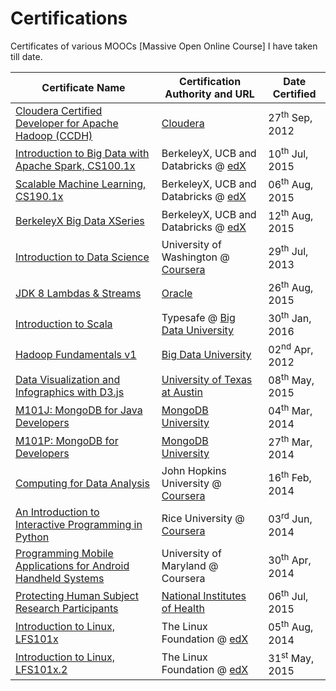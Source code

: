 # Certifications
Certificates of various MOOCs [Massive Open Online Course] I have taken till date.

| Certificate Name | Certification Authority and URL | Date Certified |
| --- | --- | --- |
| [Cloudera Certified Developer for Apache Hadoop (CCDH)](https://github.com/P7h/MOOC_Certifications/blob/master/Cloudera_CCDH_Certificate.pdf) | [Cloudera](https://www.cloudera.com/training/certification.html) | 27<sup>th</sup> Sep, 2012 |
| [Introduction to Big Data with Apache Spark, CS100.1x](https://github.com/P7h/MOOC_Certifications/blob/master/edX_IntroToBigDataWithApacheSpark.pdf) | BerkeleyX, UCB and Databricks  @ [edX](https://www.edx.org/course/introduction-big-data-apache-spark-uc-berkeleyx-cs100-1x) | 10<sup>th</sup> Jul, 2015 |
| [Scalable Machine Learning, CS190.1x](https://github.com/P7h/MOOC_Certifications/blob/master/edX_ScalableMachineLearning.pdf) | BerkeleyX, UCB and Databricks  @ [edX](https://www.edx.org/course/scalable-machine-learning-uc-berkeleyx-cs190-1x) | 06<sup>th</sup> Aug, 2015 |
| [BerkeleyX Big Data XSeries](https://github.com/P7h/MOOC_Certifications/blob/master/UCBerkeleyX__Big_Data_XSeries__Certificate.pdf) | BerkeleyX, UCB and Databricks @ [edX](https://amplab.cs.berkeley.edu/the-berkeleyx-xseries-on-big-data-is-complete/) | 12<sup>th</sup> Aug, 2015 |
| [Introduction to Data Science](https://github.com/P7h/MOOC_Certifications/blob/master/Coursera_IntroToDataScience.pdf) | University of Washington @ [Coursera](https://www.coursera.org/course/datasci) | 29<sup>th</sup> Jul, 2013 |
| [JDK 8 Lambdas & Streams](https://github.com/P7h/MOOC_Certifications/blob/master/Oracle__JavaSE8__LambdasAndStreams.pdf) | [Oracle](https://apexapps.oracle.com/pls/apex/f?p=44785:145:0::::P145_EVENT_ID,P145_PREV_PAGE:4887,143) | 26<sup>th</sup> Aug, 2015 |
| [Introduction to Scala](https://github.com/P7h/MOOC_Certifications/blob/master/BDU_IntroToScala.pdf) | Typesafe @ [Big Data University](http://bigdatauniversity.com/courses/scala-course/) | 30<sup>th</sup> Jan, 2016 |
| [Hadoop Fundamentals v1](https://github.com/P7h/MOOC_Certifications/blob/master/BDU_Hadoop_v1.pdf) | [Big Data University](http://bigdatauniversity.com/courses/hadoop-course/) | 02<sup>nd</sup> Apr, 2012 |
| [Data Visualization and Infographics with D3.js](https://github.com/P7h/MOOC_Certifications/blob/master/DataVisualizationWithD3.pdf) | [University of Texas at Austin](http://journalismcourses.org/D3.html) | 08<sup>th</sup> May, 2015 |
| [M101J: MongoDB for Java Developers](https://github.com/P7h/MOOC_Certifications/blob/master/MongoDB__M101J.pdf) | [MongoDB University](https://university.mongodb.com/courses/M101J/about) | 04<sup>th</sup> Mar, 2014 |
| [M101P: MongoDB for Developers](https://github.com/P7h/MOOC_Certifications/blob/master/MongoDB__M101P.pdf) | [MongoDB University](https://university.mongodb.com/courses/M101P/about) | 27<sup>th</sup> Mar, 2014 |
| [Computing for Data Analysis](https://github.com/P7h/MOOC_Certifications/blob/master/Coursera_ComputingForDataAnalysis.pdf) | John Hopkins University @ [Coursera](https://www.coursera.org/course/compdata) | 16<sup>th</sup> Feb, 2014 |
| [An Introduction to Interactive Programming in Python](https://github.com/P7h/MOOC_Certifications/blob/master/Coursera_InteractivePython.pdf) | Rice University @ [Coursera](https://www.coursera.org/course/interactivepython) | 03<sup>rd</sup> Jun, 2014 |
| [Programming Mobile Applications for Android Handheld Systems](https://github.com/P7h/MOOC_Certifications/blob/master/Coursera_ProgAndroid.pdf) | University of Maryland @ Coursera | 30<sup>th</sup> Apr, 2014 |
| [Protecting Human Subject Research Participants](https://github.com/P7h/MOOC_Certifications/blob/master/NIH_ProtectingHumanSubjectResearchParticipants.pdf) | [National Institutes of Health](http://humansubjects.energy.gov/doe-resources/nih-trng.htm) | 06<sup>th</sup> Jul, 2015 |
| [Introduction to Linux, LFS101x](https://github.com/P7h/MOOC_Certifications/blob/master/edX_IntrToLinux_v1.pdf) | The Linux Foundation @ [edX](https://www.edx.org/course/introduction-linux-linuxfoundationx-lfs101x) | 05<sup>th</sup> Aug, 2014 |
| [Introduction to Linux, LFS101x.2](https://github.com/P7h/MOOC_Certifications/blob/master/edX_IntrToLinux_v2.pdf) | The Linux Foundation @ [edX](https://www.edx.org/course/introduction-linux-linuxfoundationx-lfs101x-2) | 31<sup>st</sup> May, 2015 |
